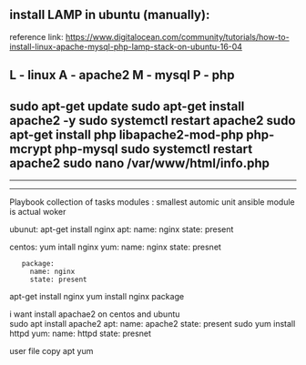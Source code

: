 ## install LAMP in ubuntu (manually):
  reference link:  https://www.digitalocean.com/community/tutorials/how-to-install-linux-apache-mysql-php-lamp-stack-on-ubuntu-16-04


  L - linux
  A - apache2
  M - mysql
  P - php
 ---
 sudo apt-get update
 sudo apt-get install apache2 -y
 sudo systemctl restart apache2
 sudo apt-get install php libapache2-mod-php php-mcrypt php-mysql
 sudo systemctl restart apache2
 sudo nano /var/www/html/info.php
  -----
  <?php
    phpinfo();
  ?>
 ----
------


Playbook 
   collection of tasks
        modules : smallest automic unit ansible
                  module is actual woker

  ubunut:     apt-get install nginx
                apt:
                  name: nginx
                  state: present

 centos:    yum intall nginx
              yum:
                name: nginx
                state: presnet


       package:
         name: nginx
         state: present

apt-get install nginx
yum install nginx
  package

i want install apachae2 on centos and ubuntu  
  sudo apt install apache2
  apt:
   name: apache2
   state: present
  sudo yum install httpd
   yum:
     name: httpd
     state: presnet 

user
file
copy
apt
yum 


         
            
              